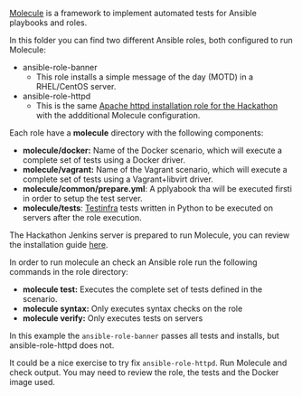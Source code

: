 [Molecule](http://molecule.readthedocs.io/en/latest/) is a framework to implement automated tests for Ansible playbooks and roles.

In this folder you can find two different Ansible roles, both configured to run Molecule:
- ansible-role-banner
  - This role installs a simple message of the day (MOTD) in a RHEL/CentOS server.
- ansible-role-httpd
  - This is the same [Apache httpd installation role for the Hackathon](hackathons/rhte-2018-emea/roles/ansible-role-httpd/README.md) with the addditional Molecule configuration.

Each role have a **molecule** directory with the following components:
  - **molecule/docker:** Name of the Docker scenario, which will execute a complete set of tests using a Docker driver.
  - **molecule/vagrant:** Name of the Vagrant scenario, which will execute a complete set of tests using a Vagrant+libvirt driver.
  - **molecule/common/prepare.yml**: A pplyabook tha will be executed firsti in order to setup the test server.
  - **molecule/tests**: [Testinfra](https://testinfra.readthedocs.io/en/latest/) tests written in Python to be executed on servers after the role execution.

The Hackathon Jenkins server is prepared to run Molecule, you can review the installation guide [here](https://molecule.readthedocs.io/en/stable/installation.html).

In order to run molecule an check an Ansible role run the following commands in the role directory:
  - **molecule test:** Executes the complete set of tests defined in the scenario.
  - **molecule syntax:** Only executes syntax checks on the role
  - **molecule verify:** Only executes tests on servers

In this example the `ansible-role-banner` passes all tests and installs, but ansible-role-httpd does not.

It could be a nice exercise to try fix `ansible-role-httpd`. Run Molecule and check output. You may need to review the role, the tests and the Docker image used.
